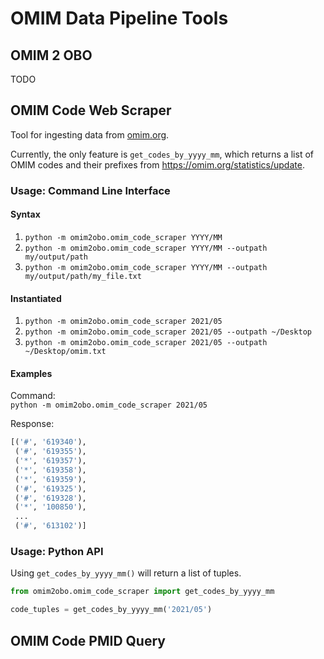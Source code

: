 # OMIM Data Pipeline Tools

## OMIM 2 OBO
TODO

## OMIM Code Web Scraper
Tool for ingesting data from [omim.org](https://omim.org).

Currently, the only feature is `get_codes_by_yyyy_mm`, which returns a list of 
OMIM codes and their prefixes from https://omim.org/statistics/update.

### Usage: Command Line Interface
#### Syntax
1. `python -m omim2obo.omim_code_scraper YYYY/MM`
2. `python -m omim2obo.omim_code_scraper YYYY/MM --outpath my/output/path`
2. `python -m omim2obo.omim_code_scraper YYYY/MM --outpath my/output/path/my_file.txt`

#### Instantiated
1. `python -m omim2obo.omim_code_scraper 2021/05`
2. `python -m omim2obo.omim_code_scraper 2021/05 --outpath ~/Desktop`
2. `python -m omim2obo.omim_code_scraper 2021/05 --outpath ~/Desktop/omim.txt`

#### Examples
Command:  
`python -m omim2obo.omim_code_scraper 2021/05`

Response:
```py
[('#', '619340'),
 ('#', '619355'),
 ('*', '619357'),
 ('*', '619358'),
 ('*', '619359'),
 ('#', '619325'),
 ('#', '619328'),
 ('*', '100850'),
 ...
 ('#', '613102')]
 ```

### Usage: Python API
Using `get_codes_by_yyyy_mm()` will return a list of tuples.

```py
from omim2obo.omim_code_scraper import get_codes_by_yyyy_mm

code_tuples = get_codes_by_yyyy_mm('2021/05')
```

## OMIM Code PMID Query
